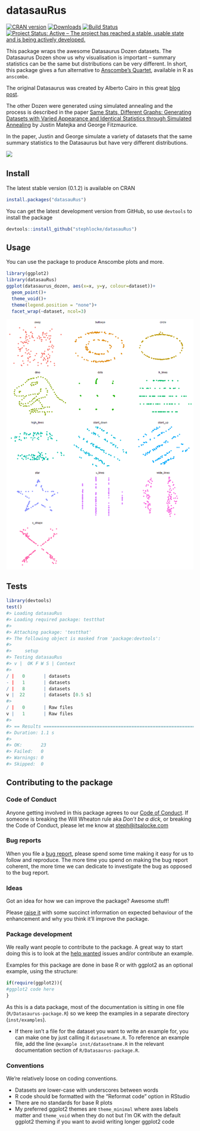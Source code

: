 
<!-- README.md is generated from README.Rmd. Please edit that file -->

# datasauRus

[![CRAN
version](http://www.r-pkg.org/badges/version/datasauRus)](https://cran.r-project.org/package=datasauRus)
[![Downloads](http://cranlogs.r-pkg.org/badges/datasauRus)](http://cran.rstudio.com/web/packages/datasauRus/index.html)
[![Build
Status](https://travis-ci.org/lockedata/datasauRus.svg?branch=master)](https://travis-ci.org/lockedata/datasauRus)
[![Project Status: Active – The project has reached a stable, usable
state and is being actively
developed.](http://www.repostatus.org/badges/latest/active.svg)](http://www.repostatus.org/#active)

This package wraps the awesome Datasaurus Dozen datasets. The Datasaurus
Dozen show us why visualisation is important – summary statistics can be
the same but distributions can be very different. In short, this package
gives a fun alternative to [Anscombe’s
Quartet](https://en.wikipedia.org/wiki/Anscombe%27s_quartet), available
in R as `anscombe`.

The original Datasaurus was created by Alberto Cairo in this great [blog
post](http://www.thefunctionalart.com/2016/08/download-datasaurus-never-trust-summary.html).

The other Dozen were generated using simulated annealing and the process
is described in the paper [Same Stats, Different Graphs: Generating
Datasets with Varied Appearance and Identical Statistics through
Simulated
Annealing](https://www.autodeskresearch.com/publications/samestats) by
Justin Matejka and George Fitzmaurice.

In the paper, Justin and George simulate a variety of datasets that the
same summary statistics to the Datasaurus but have very different
distributions.

![](https://github.com/stephlocke/lazyCDN/blob/master/DinoSequential.gif?raw=true)

## Install

The latest stable version (0.1.2) is available on CRAN

``` r
install.packages("datasauRus")
```

You can get the latest development version from GitHub, so use
`devtools` to install the package

``` r
devtools::install_github("stephlocke/datasauRus")
```

## Usage

You can use the package to produce Anscombe plots and more.

``` r
library(ggplot2)
library(datasauRus)
ggplot(datasaurus_dozen, aes(x=x, y=y, colour=dataset))+
  geom_point()+
  theme_void()+
  theme(legend.position = "none")+
  facet_wrap(~dataset, ncol=3)
```

![](README/README-unnamed-chunk-2-1.png)<!-- -->

## Tests

``` r
library(devtools)
test()
#> Loading datasauRus
#> Loading required package: testthat
#> 
#> Attaching package: 'testthat'
#> The following object is masked from 'package:devtools':
#> 
#>     setup
#> Testing datasauRus
#> v |  OK F W S | Context
#> 
/ |   0       | datasets
- |   1       | datasets
/ |   8       | datasets
v |  22       | datasets [0.5 s]
#> 
/ |   0       | Raw files
v |   1       | Raw files
#> 
#> == Results =======================================================================
#> Duration: 1.1 s
#> 
#> OK:       23
#> Failed:   0
#> Warnings: 0
#> Skipped:  0
```

## Contributing to the package

### Code of Conduct

Anyone getting involved in this package agrees to our [Code of
Conduct](CONDUCT.md). If someone is breaking the Will Wheaton rule aka
*Don’t be a dick*, or breaking the Code of Conduct, please let me know
at <steph@itsalocke.com>

### Bug reports

When you file a [bug
report](https://github.com/stephlocke/datasauRus/issues), please spend
some time making it easy for us to follow and reproduce. The more time
you spend on making the bug report coherent, the more time we can
dedicate to investigate the bug as opposed to the bug report.

### Ideas

Got an idea for how we can improve the package? Awesome stuff\!

Please [raise it](https://github.com/stephlocke/datasauRus/issues) with
some succinct information on expected behaviour of the enhancement and
why you think it’ll improve the package.

### Package development

We really want people to contribute to the package. A great way to start
doing this is to look at the [help
wanted](https://github.com/stephlocke/datasauRus/issues?q=is%3Aissue+is%3Aopen+label%3A%22help+wanted%22)
issues and/or contribute an example.

Examples for this package are done in base R or with ggplot2 as an
optional example, using the structure:

``` r
if(require(ggplot2)){
#ggplot2 code here
}
```

As this is a data package, most of the documentation is sitting in one
file (`R/Datasaurus-package.R`) so we keep the examples in a separate
directory (`inst/examples`).

  - If there isn’t a file for the dataset you want to write an example
    for, you can make one by just calling it `datasetname.R`. To
    reference an example file, add the line `@example
    inst/datasetname.R` in the relevant documentation section of
    `R/Datasaurus-package.R`.

### Conventions

We’re relatively loose on coding conventions.

  - Datasets are lower-case with underscores between words
  - R code should be formatted with the “Reformat code” option in
    RStudio
  - There are no standards for base R plots
  - My preferred ggplot2 themes are `theme_minimal` where axes labels
    matter and `theme_void` when they do not but I’m OK with the default
    ggplot2 theming if you want to avoid writing longer ggplot2 code
